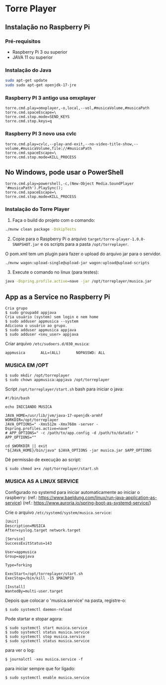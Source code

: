 # Torre Player

## Instalação no Raspberry Pi

### Pré-requisitos

- Raspberry Pi 3 ou superior
- JAVA 11 ou superior

### Instalação do Java

```bash
sudo apt-get update
sudo sudo apt-get openjdk-17-jre
```
### Raspberry PI 3 antigo usa omxplayer

```properties
torre.cmd.play=omxplayer,-o,local,--vol,#musicaVolume,#musicaPath
torre.cmd.spaceEscape=\ 
torre.cmd.stop.mode=SEND_KEYS
torre.cmd.stop.keys=q
```

### Raspberry PI 3 novo usa cvlc

```properties
torre.cmd.play=cvlc,--play-and-exit,--no-video-title-show,--volume,#musicaVolume,file://#musicaPath
torre.cmd.spaceEscape=\ 
torre.cmd.stop.mode=KILL_PROCESS
```

## No Windows, pode usar o PowerShell

```properties
torre.cmd.play=powershell,-c,(New-Object Media.SoundPlayer '#musicaPath').PlaySync();
torre.cmd.spaceEscape=\ 
torre.cmd.stop.mode=KILL_PROCESS
```

### Instalação do Torre Player

1. Faça o build do projeto com o comando:

```bash 
./mvnw clean package -DskipTests
```

2. Copie para o Raspberry Pi o arquivo `target/torre-player-1.0.0-SNAPSHOT.jar` e os scripts para a pasta `/opt/torreplayer`.

O pom.xml tem um plugin para fazer o upload do arquivo jar para o servidor.

```bash
./mvnw wagon:upload-single@upload-jar wagon:upload@upload-scripts
```

3. Execute o comando no linux (para testes):

```bash
java -Dspring.profile.active=nave -jar /opt/torreplayer/musica.jar
```

## App as a Service no Raspberry Pi

    Cria grupo 
    $ sudo groupadd appjava
    Cria usuário (system) sem login e nem home
    $ sudo adduser appmusica --system
    Adiciona o usuário ao grupo.
    $ sudo adduser appmusica appjava
    $ sudo adduser <seu_user> appjava

Criar arquivo `/etc/sudoers.d/030_musica`:
```
appmusica       ALL=(ALL)       NOPASSWD: ALL
```

### MUSICA EM /OPT

```
$ sudo mkdir /opt/torreplayer
$ sudo chown appmusica:appjava /opt/torreplayer
```

Script `/opt/torreplayer/start.sh` bash para iniciar o java:

``` 
#!/bin/bash

echo INICIANDO MUSICA

JAVA_HOME=/usr/lib/jvm/java-17-openjdk-armhf
WORKDIR=/opt/torreplayer
JAVA_OPTIONS=" -Xms512m -Xmx768m -server -Dspring.profiles.active=nave"
# APP_OPTIONS=" -c /path/to/app.config -d /path/to/datadir "
APP_OPTIONS=""

cd $WORKDIR || exit
"${JAVA_HOME}/bin/java" $JAVA_OPTIONS -jar musica.jar $APP_OPTIONS
```

Dê permissão de execução ao script:
```
$ sudo chmod a+x /opt/torreplayer/start.sh
```

### MUSICA AS A LINUX SERVICE

Configurado no systemd para iniciar automaticamente ao iniciar o raspberry:
(ref.: https://www.baeldung.com/linux/run-java-application-as-service)
(ref.: https://www.auroria.io/spring-boot-as-systemd-service/)

Crie o arquivo `/etc/systemd/system/musica.service`:
```
[Unit]
Description=MUSICA
After=syslog.target network.target

[Service]
SuccessExitStatus=143

User=appmusica
Group=appjava

Type=forking

ExecStart=/opt/torreplayer/start.sh
ExecStop=/bin/kill -15 $MAINPID

[Install]
WantedBy=multi-user.target
```

Depois que colocar o 'musica.service' na pasta, registre-o:

    $ sudo systemctl daemon-reload

Pode startar e stopar agora:

    $ sudo systemctl start musica.service
    $ sudo systemctl status musica.service
    $ sudo systemctl stop musica.service
    $ sudo systemctl status musica.service

para ver o log:

    $ journalctl -xeu musica.service -f


para iniciar sempre que for ligado:

    $ sudo systemctl enable musica.service



